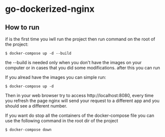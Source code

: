 # go-dockerized-nginx

## How to run 

if is the first time you iwll run the project then run command on the root of the project:

    $ docker-compose up -d --build 

the --build is needed only when you don't have the images on your computer or in cases that you did some modifications. after this you can run

If you alread have the images you can simple run:

    $ docker-compose up -d 

Then in your web browser try to access http://localhost:8080, every time you refresh the page nginx will send your request to a different app and you should see a different number. 

If you want do stop all the containers of the docker-compose file you can use the following command in the root dir of the project

    $ docker-compose down
